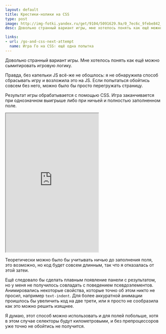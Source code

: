 ```yaml
---
layout: default
title: Крестики-нолики на CSS
type: post
image: http://img-fotki.yandex.ru/get/9104/5091629.9a/0_7ec6c_9febe842_L.png
desc: Довольно странный вариант игры, мне хотелось понять как ещё можно сымитировать игровую логику.

links:
- url: /go-and-css-next-attempt
  name: Игра Го на CSS∶ ещё одна попытка
---
```

 
Довольно странный вариант игры. <!--more-->
Мне хотелось понять как ещё можно сымитировать игровую логику.

Правда, без капельки JS всё-же не обошлось: я не обнаружила способ сбрасывать игру и возложила это на JS. Если попытаться обойтись совсем без него, можно было бы просто перегружать страницу.

Результат игры обрабатывается с помощью CSS. 
Игра заканчивается при однозначном выигрыше либо при ничьей и полностью заполненном поле.

<iframe class="jsbin" style="height: 450px" src="http://jsbin.com/aWamijum/5"></iframe>

Теоретически можно было бы учитывать ничью до заполнения поля, это возможно, но код будет совсем длинным, так что я отказалась от этой затеи.

Ещё следовало бы сделать плавным появление панели с результатом, но у меня не получилось совладать с поведением псевдоэлементов. Анимировались некоторые свойства, которые точно об этом никто не просил, например <code>text-indent</code>. Для более аккуратной анимации проишлось бы увеличить код на две трети, или я просто не сообразила как это можно решить изящнее.

Я думаю, этот способ можно использовать и для полей побольше, хотя в этом случае селекторы будут километровыми, и без препроцессоров уже точно не обойтись не получится.